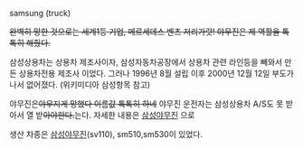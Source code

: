 samsung (truck)

<del>완벽히 망한 것으로는 세계1등 기업, 메르세데스 벤츠 저리가랏! 야무진은 제 역활을 톡톡히 해줬다.</del>

삼성상용차는 상용차 제조사이자, 삼성자동차공장에서 상용차 관련 라인등을 빼와서 만든 상용차전용 제조사 이었다. 그러나 1996년 8월 설립
이후 2000년 12월 12일 부도가 나서 없어졌다. (위키미디아 삼성항목 참고)

야무진은<del>야무지게 망했다 이름값 톡톡히 하네</del> 야무진 운전자는 삼성상용차 A/S도 못 받아서 열
받<del>아야한다.</del>는다. 자세한 내용은 [삼성야무진](%EC%82%BC%EC%84%B1%20%EC%95%BC%EB%AC%B4%EC%A7%84.md) 으로

생산 차종은 [삼성야무진](%EC%82%BC%EC%84%B1%20%EC%95%BC%EB%AC%B4%EC%A7%84.md)(sv110),
sm510,sm530이 있었다.

